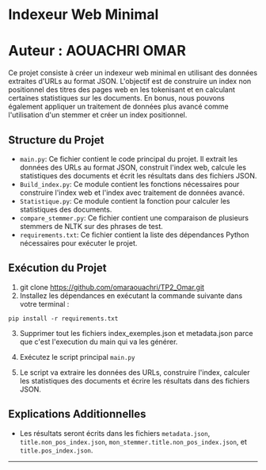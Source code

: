 # Indexeur Web Minimal
# Auteur : AOUACHRI OMAR

Ce projet consiste à créer un indexeur web minimal en utilisant des données extraites d'URLs au format JSON. L'objectif est de construire un index non positionnel des titres des pages web en les tokenisant et en calculant certaines statistiques sur les documents. En bonus, nous pouvons également appliquer un traitement de données plus avancé comme l'utilisation d'un stemmer et créer un index positionnel.

## Structure du Projet

- `main.py`: Ce fichier contient le code principal du projet. Il extrait les données des URLs au format JSON, construit l'index web, calcule les statistiques des documents et écrit les résultats dans des fichiers JSON.
- `Build_index.py`: Ce module contient les fonctions nécessaires pour construire l'index web et l'index avec traitement de données avancé.
- `Statistique.py`: Ce module contient la fonction pour calculer les statistiques des documents.
- `compare_stemmer.py`: Ce fichier contient une comparaison de plusieurs stemmers de NLTK sur des phrases de test.
- `requirements.txt`: Ce fichier contient la liste des dépendances Python nécessaires pour exécuter le projet.

## Exécution du Projet

1. git clone https://github.com/omaraouachri/TP2_Omar.git
2. Installez les dépendances en exécutant la commande suivante dans votre terminal :

```
pip install -r requirements.txt
```
3. Supprimer tout les fichiers index_exemples.json et metadata.json parce que c'est l'execution du main qui va les générer.
3. Exécutez le script principal `main.py` 


4. Le script va extraire les données des URLs, construire l'index, calculer les statistiques des documents et écrire les résultats dans des fichiers JSON.

## Explications Additionnelles

- Les résultats seront écrits dans les fichiers `metadata.json`, `title.non_pos_index.json`, `mon_stemmer.title.non_pos_index.json`, et `title.pos_index.json`.

--- 

